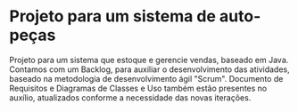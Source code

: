 # Projeto para um sistema de auto-peças

Projeto para um sistema que estoque e gerencie vendas, baseado em Java. Contamos com um Backlog, para auxiliar o desenvolvimento das atividades, baseado na metodologia de desenvolvimento ágil "Scrum". Documento de Requisitos e Diagramas de Classes e Uso também estão presentes no auxílio, atualizados conforme a necessidade das novas iterações.
